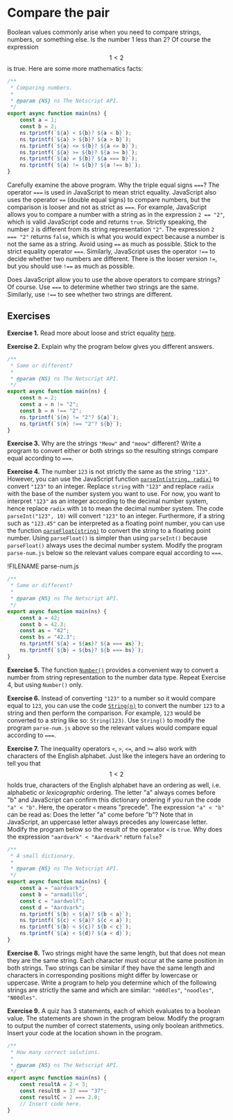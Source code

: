 # Compare the pair

Boolean values commonly arise when you need to compare strings, numbers, or
something else. Is the number 1 less than 2? Of course the expression $$1 < 2$$
is true. Here are some more mathematics facts:

```js
/**
 * Comparing numbers.
 *
 * @param {NS} ns The Netscript API.
 */
export async function main(ns) {
    const a = 1;
    const b = 2;
    ns.tprintf(`${a} < ${b}? ${a < b}`);
    ns.tprintf(`${a} > ${b}? ${a > b}`);
    ns.tprintf(`${a} <= ${b}? ${a <= b}`);
    ns.tprintf(`${a} >= ${b}? ${a >= b}`);
    ns.tprintf(`${a} = ${b}? ${a === b}`);
    ns.tprintf(`${a} != ${b}? ${a !== b}`);
}
```

Carefully examine the above program. Why the triple equal signs `===`? The
operator `===` is used in JavaScript to mean strict equality. JavaScript also
uses the operator `==` (double equal signs) to compare numbers, but the
comparison is looser and not as strict as `===`. For example, JavaScript allows
you to compare a number with a string as in the expression `2 == "2"`, which is
valid JavaScript code and returns `true`. Strictly speaking, the number `2` is
different from its string representation `"2"`. The expression `2 === "2"`
returns `false`, which is what you would expect because a number is not the same
as a string. Avoid using `==` as much as possible. Stick to the strict equality
operator `===`. Similarly, JavaScript uses the operator `!==` to decide whether
two numbers are different. There is the looser version `!=`, but you should use
`!==` as much as possible.

Does JavaScript allow you to use the above operators to compare strings? Of
course. Use `===` to determine whether two strings are the same. Similarly, use
`!==` to see whether two strings are different.

<!-- ====================================================================== -->

## Exercises

**Exercise 1.** Read more about loose and strict equality
[here](https://developer.mozilla.org/en-US/docs/Web/JavaScript/Equality_comparisons_and_sameness).

**Exercise 2.** Explain why the program below gives you different answers.

```js
/**
 * Same or different?
 *
 * @param {NS} ns The Netscript API.
 */
export async function main(ns) {
    const n = 2;
    const a = n != "2";
    const b = n !== "2";
    ns.tprintf(`${n} != "2"? ${a}`);
    ns.tprintf(`${n} !== "2"? ${b}`);
}
```

**Exercise 3.** Why are the strings `"Meow"` and `"meow"` different? Write a
program to convert either or both strings so the resulting strings compare equal
according to `===`.

**Exercise 4.** The number `123` is not strictly the same as the string `"123"`.
However, you can use the JavaScript function
[`parseInt(string, radix)`](https://developer.mozilla.org/en-US/docs/Web/JavaScript/Reference/Global_Objects/parseInt)
to convert `"123"` to an integer. Replace `string` with `"123"` and replace
`radix` with the base of the number system you want to use. For now, you want to
interpret `"123"` as an integer according to the decimal number system, hence
replace `radix` with `10` to mean the decimal number system. The code
`parseInt("123", 10)` will convert `"123"` to an integer. Furthermore, if a
string such as `"123.45"` can be interpreted as a floating point number, you can
use the function
[`parseFloat(string)`](https://developer.mozilla.org/en-US/docs/Web/JavaScript/Reference/Global_Objects/parseFloat)
to convert the string to a floating point number. Using `parseFloat()` is
simpler than using `parseInt()` because `parseFloat()` always uses the decimal
number system. Modify the program `parse-num.js` below so the relevant values
compare equal according to `===`.

!FILENAME parse-num.js

```js
/**
 * Same or different?
 *
 * @param {NS} ns The Netscript API.
 */
export async function main(ns) {
    const a = 42;
    const b = 42.3;
    const as = "42";
    const bs = "42.3";
    ns.tprintf(`${a} = ${as}? ${a === as}`);
    ns.tprintf(`${b} = ${bs}? ${b === bs}`);
}
```

**Exercise 5.** The function
[`Number()`](https://developer.mozilla.org/en-US/docs/Web/JavaScript/Reference/Global_Objects/Number)
provides a convenient way to convert a number from string representation to the
number data type. Repeat Exercise 4, but using `Number()` only.

**Exercise 6.** Instead of converting `"123"` to a number so it would compare
equal to `123`, you can use the code
[`String(n)`](https://developer.mozilla.org/en-US/docs/Web/JavaScript/Reference/Global_Objects/String)
to convert the number `123` to a string and then perform the comparison. For
example, `123` would be converted to a string like so: `String(123)`. Use
`String()` to modify the program `parse-num.js` above so the relevant values
would compare equal according to `===`.

**Exercise 7.** The inequality operators `<`, `>`, `<=`, and `>=` also work with
characters of the English alphabet. Just like the integers have an ordering to
tell you that $$1 < 2$$ holds true, characters of the English alphabet have an
ordering as well, i.e. alphabetic or _lexicographic_ ordering. The letter "a"
always comes before "b" and JavaScript can confirm this dictionary ordering if
you run the code `"a" < "b"`. Here, the operator `<` means "precede". The
expression `"a" < "b"` can be read as: Does the letter "a" come before "b"? Note
that in JavaScript, an uppercase letter always precedes any lowercase letter.
Modify the program below so the result of the operator `<` is `true`. Why does
the expression `"aardvark" < "Aardvark"` return `false`?

```js
/**
 * A small dictionary.
 *
 * @param {NS} ns The Netscript API.
 */
export async function main(ns) {
    const a = "aardvark";
    const b = "armadillo";
    const c = "aardwolf";
    const d = "Aardvark";
    ns.tprintf(`${b} < ${a}? ${b < a}`);
    ns.tprintf(`${c} < ${a}? ${c < a}`);
    ns.tprintf(`${b} < ${c}? ${b < c}`);
    ns.tprintf(`${a} < ${d}? ${a < d}`);
}
```

**Exercise 8.** Two strings might have the same length, but that does not mean
they are the same string. Each character must occur at the same position in both
strings. Two strings can be similar if they have the same length and characters
in corresponding positions might differ by lowercase or uppercase. Write a
program to help you determine which of the following strings are strictly the
same and which are similar: `"n00dles"`, `"noodles"`, `"N00dles"`.

**Exercise 9.** A quiz has 3 statements, each of which evaluates to a boolean
value. The statements are shown in the program below. Modify the program to
output the number of correct statements, using only boolean arithmetics. Insert
your code at the location shown in the program.

```js
/**
 * How many correct solutions.
 *
 * @param {NS} ns The Netscript API.
 */
export async function main(ns) {
    const resultA = 2 < 3;
    const resultB = 37 === "37";
    const resultC = 2 === 2.0;
    // Insert code here.
}
```
